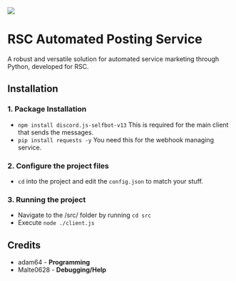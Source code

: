 
<p align="left">
  <img src="https://i.ibb.co/gtF1VDD/a-00ff59fddbd60489df84407fb285f7ca-ezgif-com-resize.gif" />
</p>

# RSC Automated Posting Service
A robust and versatile solution for automated service marketing through Python, developed for RSC. 

## Installation
### 1. Package Installation
- `npm install discord.js-selfbot-v13` This is required for the main client that sends the messages.
- `pip install requests -y` You need this for the webhook managing service.

### 2. Configure the project files
- `cd` into the project and edit the `config.json` to match your stuff. 

### 3. Running the project
- Navigate to the /src/ folder by running `cd src`
- Execute `node ./client.js`

## Credits
- adam64 - **Programming**
- Malte0628 - **Debugging/Help**
